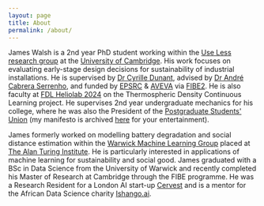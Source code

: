 ```yaml
---
layout: page
title: About
permalink: /about/
---
```


James Walsh is a 2nd year PhD student working within the <a href="https://ukfires.org/james-walsh/">Use Less research group</a> at the <a href="https://www.fibe-cdt.eng.cam.ac.uk/staff/james-walsh">University of Cambridge</a>. His work focuses on evaluating early-stage design decisions for sustainability of industrial installations. He is supervised by <a href="https://www.uselessgroup.org/about-us/current-people/dr-cyrille-dunant">Dr Cyrille Dunant</a>, advised by <a href="https://www.uselessgroup.org/about-us/current-people/dr-andre-cabrera-serrenho">Dr André Cabrera Serrenho</a>, and funded by <a href="https://www.ukri.org/councils/epsrc/">EPSRC</a> &#38; <a href="https://www.aveva.com/">AVEVA</a> via <a href="https://www.fibe-cdt.eng.cam.ac.uk/">FIBE2</a>. He is also faculty at <a href="https://frontierdevelopmentlab.org/fdl2024">FDL Heliolab 2024</a> on the Thermospheric Density Continuous Learning project. He supervises 2nd year undergraduate mechanics for his college, where he was also the President of the <a href="https://www.girtonmcr.com/committee">Postgraduate Students' Union</a> (my manifesto is archived <a href="/mcr/">here</a> for your entertainment).


James formerly worked on modelling battery degradation and social distance estimation within the <a href="https://wmlg.io/">Warwick Machine Learning Group</a> placed at <a href="https://www.turing.ac.uk/people/former-researchers/james-walsh">The Alan Turing Institute</a>. He is particularly interested in applications of machine learning for sustainability and social good. James graduated with a BSc in Data Science from the University of Warwick and recently completed his Master of Research at Cambridge through the FIBE programme. He was a Research Resident for a London AI start-up <a href="https://cervest.earth/">Cervest</a> and is a mentor for the African Data Science charity <a href="https://ishango.ai/">Ishango.ai</a>. 
